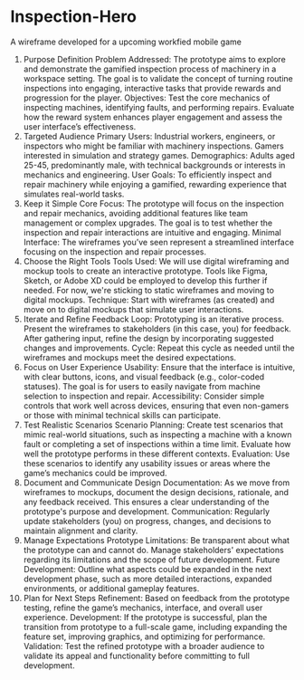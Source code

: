 # Inspection-Hero
A wireframe developed for a upcoming workfied mobile game
1. Purpose Definition
Problem Addressed: The prototype aims to explore and demonstrate the gamified inspection process of machinery in a workspace setting. The goal is to validate the concept of turning routine inspections into engaging, interactive tasks that provide rewards and progression for the player.
Objectives: Test the core mechanics of inspecting machines, identifying faults, and performing repairs. Evaluate how the reward system enhances player engagement and assess the user interface’s effectiveness.
2. Targeted Audience
Primary Users: Industrial workers, engineers, or inspectors who might be familiar with machinery inspections. Gamers interested in simulation and strategy games.
Demographics: Adults aged 25-45, predominantly male, with technical backgrounds or interests in mechanics and engineering.
User Goals: To efficiently inspect and repair machinery while enjoying a gamified, rewarding experience that simulates real-world tasks.
3. Keep it Simple
Core Focus: The prototype will focus on the inspection and repair mechanics, avoiding additional features like team management or complex upgrades. The goal is to test whether the inspection and repair interactions are intuitive and engaging.
Minimal Interface: The wireframes you’ve seen represent a streamlined interface focusing on the inspection and repair processes.
4. Choose the Right Tools
Tools Used: We will use digital wireframing and mockup tools to create an interactive prototype. Tools like Figma, Sketch, or Adobe XD could be employed to develop this further if needed. For now, we're sticking to static wireframes and moving to digital mockups.
Technique: Start with wireframes (as created) and move on to digital mockups that simulate user interactions.
5. Iterate and Refine
Feedback Loop: Prototyping is an iterative process. Present the wireframes to stakeholders (in this case, you) for feedback. After gathering input, refine the design by incorporating suggested changes and improvements.
Cycle: Repeat this cycle as needed until the wireframes and mockups meet the desired expectations.
6. Focus on User Experience
Usability: Ensure that the interface is intuitive, with clear buttons, icons, and visual feedback (e.g., color-coded statuses). The goal is for users to easily navigate from machine selection to inspection and repair.
Accessibility: Consider simple controls that work well across devices, ensuring that even non-gamers or those with minimal technical skills can participate.
7. Test Realistic Scenarios
Scenario Planning: Create test scenarios that mimic real-world situations, such as inspecting a machine with a known fault or completing a set of inspections within a time limit. Evaluate how well the prototype performs in these different contexts.
Evaluation: Use these scenarios to identify any usability issues or areas where the game’s mechanics could be improved.
8. Document and Communicate
Design Documentation: As we move from wireframes to mockups, document the design decisions, rationale, and any feedback received. This ensures a clear understanding of the prototype's purpose and development.
Communication: Regularly update stakeholders (you) on progress, changes, and decisions to maintain alignment and clarity.
9. Manage Expectations
Prototype Limitations: Be transparent about what the prototype can and cannot do. Manage stakeholders' expectations regarding its limitations and the scope of future development.
Future Development: Outline what aspects could be expanded in the next development phase, such as more detailed interactions, expanded environments, or additional gameplay features.
10. Plan for Next Steps
Refinement: Based on feedback from the prototype testing, refine the game’s mechanics, interface, and overall user experience.
Development: If the prototype is successful, plan the transition from prototype to a full-scale game, including expanding the feature set, improving graphics, and optimizing for performance.
Validation: Test the refined prototype with a broader audience to validate its appeal and functionality before committing to full development.

